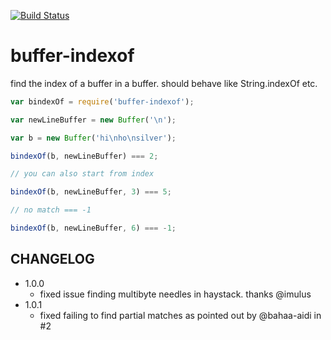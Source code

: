 [![Build Status](https://secure.travis-ci.org/soldair/node-buffer-indexof.png)](http://travis-ci.org/soldair/node-buffer-indexof)

# buffer-indexof

find the index of a buffer in a buffer. should behave like String.indexOf etc.

```js
var bindexOf = require('buffer-indexof');

var newLineBuffer = new Buffer('\n');

var b = new Buffer('hi\nho\nsilver');

bindexOf(b, newLineBuffer) === 2;

// you can also start from index

bindexOf(b, newLineBuffer, 3) === 5;

// no match === -1

bindexOf(b, newLineBuffer, 6) === -1;
```

## CHANGELOG

- 1.0.0
  - fixed issue finding multibyte needles in haystack. thanks @imulus
- 1.0.1
  - fixed failing to find partial matches as pointed out by @bahaa-aidi in #2
